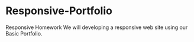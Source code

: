 # Responsive-Portfolio
Responsive Homework
We will developing a responsive web site using our Basic Portfolio. 
